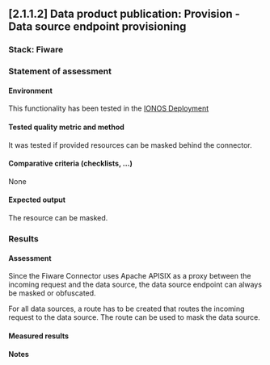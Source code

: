 ## [2.1.1.2] Data product publication: Provision - Data source endpoint provisioning

### Stack: Fiware

### Statement of assessment

#### Environment

This functionality has been tested in the [IONOS Deployment](/deployment/fiware/fiware_deployment.md)

#### Tested quality metric and method

It was tested if provided resources can be masked behind the connector.

#### Comparative criteria (checklists, ...)

None

#### Expected output

The resource can be masked.

### Results

#### Assessment

Since the Fiware Connector uses Apache APISIX as a proxy between the incoming request and the data source, the data source endpoint can always be masked or obfuscated.

For all data sources, a route has to be created that routes the incoming request to the data source. The route can be used to mask the data source.

#### Measured results

#### Notes

